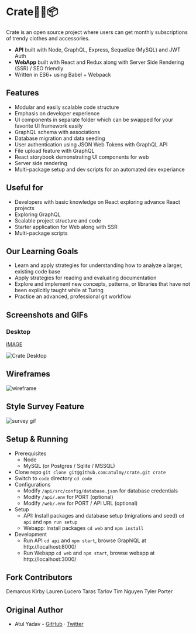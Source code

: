 # Crate👕👖📦

Crate is an open source project where users can get monthly subscriptions of trendy clothes and accessories.
- **API** built with Node, GraphQL, Express, Sequelize (MySQL) and JWT Auth
- **WebApp** built with React and Redux along with Server Side Rendering (SSR) / SEO friendly
- Written in ES6+ using Babel + Webpack

## Features
- Modular and easily scalable code structure
- Emphasis on developer experience
- UI components in separate folder which can be swapped for your favorite UI framework easily
- GraphQL schema with associations
- Database migration and data seeding
- User authentication using JSON Web Tokens with GraphQL API
- File upload feature with GraphQL
- React storybook demonstrating UI components for web
- Server side rendering
- Multi-package setup and dev scripts for an automated dev experiance

## Useful for
- Developers with basic knowledge on React exploring advance React projects
- Exploring GraphQL
- Scalable project structure and code
- Starter application for Web along with SSR
- Multi-package scripts

## Our Learning Goals
- Learn and apply strategies for understanding how to analyze a larger, existing code base
- Apply strategies for reading and evaluating documentation
- Explore and implement new concepts, patterns, or libraries that have not been explicitly taught while at Turing
- Practice an advanced, professional git workflow

## Screenshots and GIFs

### Desktop
[IMAGE](https://github.com/atulmy/atulmy.github.io/blob/master/images/crate/desktop-all-with-link.png)

![Crate Desktop](https://raw.githubusercontent.com/atulmy/atulmy.github.io/master/images/crate/desktop-all-with-link.png)

## Wireframes
![wireframe]()

## Style Survey Feature
![survey gif](https://turingschool.slack.com/files/UNTKLHV2Q/F016WNNEUBX/style-preference.gif)

## Setup & Running
- Prerequisites
  - Node
  - MySQL (or Postgres / Sqlite / MSSQL)
- Clone repo `git clone git@github.com:atulmy/crate.git crate`
- Switch to `code` directory `cd code`
- Configurations
  - Modify `/api/src/config/database.json` for database credentials
  - Modify `/api/.env` for PORT (optional)
  - Modify `/web/.env` for PORT / API URL (optional)
- Setup
  - API: Install packages and database setup (migrations and seed) `cd api` and `npm run setup`
  - Webapp: Install packages `cd web` and `npm install`
- Development
  - Run API `cd api` and `npm start`, browse GraphiQL at http://localhost:8000/
  - Run Webapp `cd web` and `npm start`, browse webapp at http://localhost:3000/

## Fork Contributors
Demarcus Kirby
Lauren Lucero
Taras Tarlov
Tim Nguyen
Tyler Porter

## Original Author
- Atul Yadav - [GitHub](https://github.com/atulmy) · [Twitter](https://twitter.com/atulmy)
